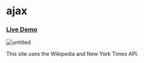 # ajax

### [Live Demo](https://kevinallen4325.github.io/ajax/)

![untitled](https://user-images.githubusercontent.com/26398311/27841256-73834f3c-60c5-11e7-8142-5f50bf8418e9.png)

This site uses the Wikipedia and New York Times API.

